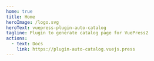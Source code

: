 ```yaml
---
home: true
title: Home
heroImage: /logo.svg
heroText: vuepress-plugin-auto-catalog
tagline: Plugin to generate catalog page for VuePress2
actions:
  - text: Docs
    link: https://plugin-auto-catalog.vuejs.press
---
```


<AutoCatalog />
